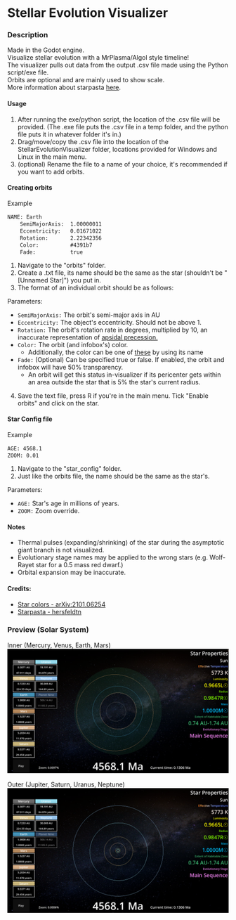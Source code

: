 # Stellar Evolution Visualizer

### Description
Made in the Godot engine.
<br>Visualize stellar evolution with a MrPlasma/Algol style timeline!
<br>The visualizer pulls out data from the output .csv file made using the Python script/exe file.
<br>Orbits are optional and are mainly used to show scale.
<br>More information about starpasta [here](https://worldbuildingpasta.blogspot.com/2022/11/an-apple-pie-from-scratch-part-ii.html?m=1).

#### Usage
1. After running the exe/python script, the location of the .csv file will be provided.
(The .exe file puts the .csv file in a temp folder, and the python file puts it in whatever folder it's in.)
2. Drag/move/copy the .csv file into the location of the StellarEvolutionVisualizer folder, locations provided
for Windows and Linux in the main menu.
3. (optional) Rename the file to a name of your choice, it's recommended if you want to add orbits.

#### Creating orbits

Example

    NAME: Earth
        SemiMajorAxis:  1.00000011
        Eccentricity:   0.01671022
        Rotation:       2.22342356
        Color:          #4391b7
        Fade:           true

1. Navigate to the "orbits" folder.
2. Create a .txt file, its name should be the same as the star (shouldn't be "[Unnamed Star]") you put in.
3. The format of an individual orbit should be as follows:

Parameters:
- ``SemiMajorAxis:`` The orbit's semi-major axis in AU
- ``Eccentricity:``  The object's eccentricity. Should not be above 1.
- ``Rotation:`` The orbit's rotation rate in degrees, multiplied by 10, an inaccurate representation of [apsidal precession.](https://en.wikipedia.org/wiki/Apsidal_precession)
- ``Color:`` The orbit (and infobox's) color.
  - Additionally, the color can be one of [these](https://raw.githubusercontent.com/godotengine/godot-docs/master/img/color_constants.png) by using its name
- ``Fade:`` (Optional) Can be specified true or false. If enabled, the orbit and infobox will have 50% transparency.
  - An orbit will get this status in-visualizer if its pericenter gets within an area outside the star that is 5% the star's current radius.
4. Save the text file, press R if you're in the main menu. Tick "Enable orbits" and click on the star.

#### Star Config file

Example

    AGE: 4568.1
    ZOOM: 0.01

1. Navigate to the "star_config" folder.
2. Just like the orbits file, the name should be the same as the star's.

Parameters:
- ``AGE:`` Star's age in millions of years.
- ``ZOOM:`` Zoom override.

#### Notes
- Thermal pulses (expanding/shrinking) of the star during the asymptotic giant branch is not visualized.
- Evolutionary stage names may be applied to the wrong stars (e.g. Wolf-Rayet star for a 0.5 mass red dwarf.)
- Orbital expansion may be inaccurate.

#### Credits:
- [Star colors - arXiv:2101.06254](https://arxiv.org/abs/2101.06254)
- [Starpasta - hersfeldtn](https://github.com/hersfeldtn/Starpasta/releases)

### Preview (Solar System)
Inner (Mercury, Venus, Earth, Mars)
![The inner solar system](/showcase/D%202025-09-10%20T%2008-30-30.png)

Outer (Jupiter, Saturn, Uranus, Neptune)
![The outer solar system](/showcase/D%202025-09-10%20T%2008-30-33.png)
